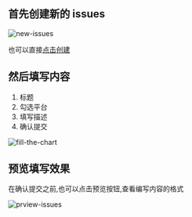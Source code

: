 ## 首先创建新的 issues

![new-issues](http://orktyepkm.bkt.clouddn.com/new-issues.png?watermark/1/image/aHR0cDovL29ya3hra296di5ia3QuY2xvdWRkbi5jb20vVFMrc2h1aXlpbi5wbmc=/dissolve/100/gravity/SouthEast/dx/15/dy/15|imageslim)

也可以直接[点击创建](https://github.com/zhiyicx/thinksns-plus-help/issues/new)

## 然后填写内容

1. 标题
2. 勾选平台
3. 填写描述
4. 确认提交

![fill-the-chart](http://orktyepkm.bkt.clouddn.com/fill-the-chart.png?watermark/1/image/aHR0cDovL29ya3hra296di5ia3QuY2xvdWRkbi5jb20vVFMrc2h1aXlpbi5wbmc=/dissolve/100/gravity/SouthEast/dx/15/dy/15|imageslim)

## 预览填写效果

在确认提交之前,也可以点击预览按钮,查看编写内容的格式

![prview-issues](http://orktyepkm.bkt.clouddn.com/prview-issues.png?watermark/1/image/aHR0cDovL29ya3hra296di5ia3QuY2xvdWRkbi5jb20vVFMrc2h1aXlpbi5wbmc=/dissolve/100/gravity/SouthEast/dx/15/dy/15|imageslim)

